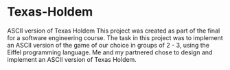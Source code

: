 # Texas-Holdem
ASCII version of Texas Holdem
This project was created as part of the final for a software engineering course. The task in this project was to implement an ASCII version of the game of our choice in groups of 2 - 3, using the Eiffel programming language. Me and my partnered chose to design and implement an ASCII version of Texas Holdem.
